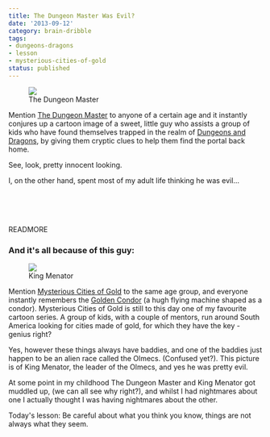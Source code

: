 ```yaml
---
title: The Dungeon Master Was Evil?
date: '2013-09-12'
category: brain-dribble
tags:
- dungeons-dragons
- lesson
- mysterious-cities-of-gold
status: published
---
```


<figure>
	<img src="http://rumyrashead.com/wp-content/uploads/2013/09/dungeonmaster.jpg" />
	<figcaption>The Dungeon Master</figcaption>
</figure>

Mention <a href="http://www.dungeonsdragonscartoon.com/2009/08/dungeon-master.html" rel="external">The Dungeon Master</a> to anyone of a certain age and it instantly conjures up a cartoon image of a sweet, little guy who assists a group of kids who have found themselves trapped in the realm of <a href="http://en.wikipedia.org/wiki/Dungeons_%26_Dragons_(TV_series)" rel="external">Dungeons and Dragons</a>, by giving them cryptic clues to help them find the portal back home.

See, look, pretty innocent looking.

<p style="margin-bottom:80px;">I, on the other hand, spent most of my adult life thinking he was evil...</p>

READMORE

<h3>And it's all because of this guy:</h3>

<figure>
	<img src="http://rumyrashead.com/wp-content/uploads/2013/09/almenac.jpg" />
	<figcaption>King Menator</figcaption>
</figure>

Mention <a href="http://en.wikipedia.org/wiki/The_Mysterious_Cities_of_Gold" rel="external">Mysterious Cities of Gold</a> to the same age group, and everyone instantly remembers the <a href="http://www.youtube.com/watch?v=cBafWOTTSTo" rel="external">Golden Condor</a> (a hugh flying machine shaped as a condor). Mysterious Cities of Gold is still to this day one of my favourite cartoon series. A group of kids, with a couple of mentors, run around South America looking for cities made of gold, for which they have the key - genius right?

Yes, however these things always have baddies, and one of the baddies just happen to be an alien race called the Olmecs. (Confused yet?). This picture is of King Menator, the leader of the Olmecs, and yes he was pretty evil.

At some point in my childhood The Dungeon Master and King Menator got muddled up, (we can all see why right?), and whilst I had nightmares about one I actually thought I was having nightmares about the other.

Today's lesson: Be careful about what you think you know, things are not always what they seem.

